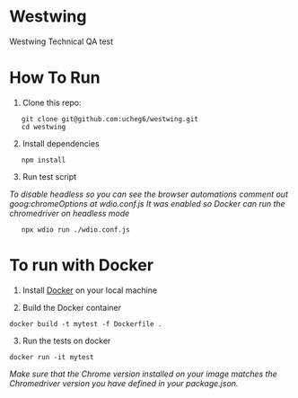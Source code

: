 # Westwing
Westwing Technical QA test

# How To Run
1. Clone this repo: 

``` 
   git clone git@github.com:ucheg6/westwing.git
   cd westwing

```

2. Install dependencies
```
   npm install
```
3. Run test script

*To disable headless so you can see the browser automations comment out goog:chromeOptions at wdio.conf.js*
*It was enabled so Docker can run the chromedriver on headless mode*
```
   npx wdio run ./wdio.conf.js
```

# To run with Docker

1. Install [Docker](https://www.docker.com/) on your local machine

2. Build the Docker container  
```
docker build -t mytest -f Dockerfile .
```
3. Run the tests on docker

```
docker run -it mytest
```

*Make sure that the Chrome version installed on your image matches the Chromedriver version you have defined in your package.json.*